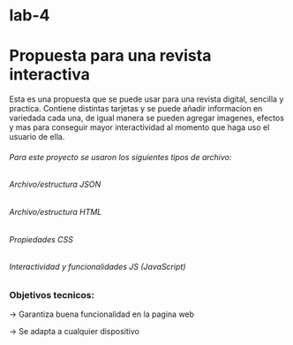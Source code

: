 # lab-4
# Propuesta para una revista interactiva
Esta es una propuesta que se puede usar para una revista digital, sencilla y practica. Contiene distintas tarjetas y se puede añadir informacion en variedada cada una, de igual manera se pueden agregar imagenes, efectos y mas para conseguir mayor interactividad al momento que haga uso el usuario de ella.

###### Para este proyecto se usaron los siguientes tipos de archivo:
###### Archivo/estructura JSON
###### Archivo/estructura HTML
###### Propiedades CSS
###### Interactividad y funcionalidades JS (JavaScript)

### Objetivos tecnicos:

&rarr; Garantiza buena funcionalidad en la pagina web

&rarr; Se adapta a cualquier dispositivo
